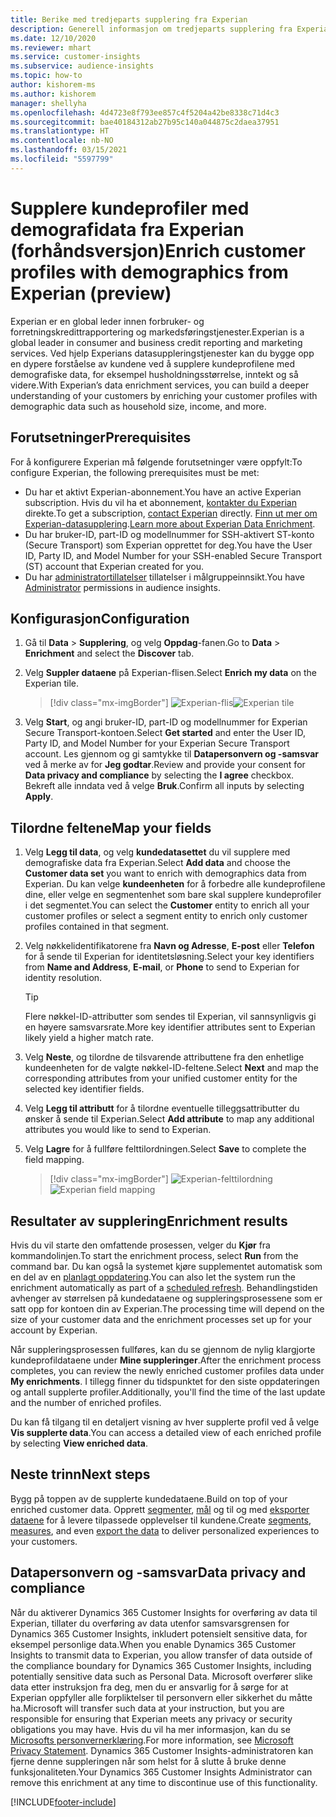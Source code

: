 ```yaml
---
title: Berike med tredjeparts supplering fra Experian
description: Generell informasjon om tredjeparts supplering fra Experian.
ms.date: 12/10/2020
ms.reviewer: mhart
ms.service: customer-insights
ms.subservice: audience-insights
ms.topic: how-to
author: kishorem-ms
ms.author: kishorem
manager: shellyha
ms.openlocfilehash: 4d4723e8f793ee857c4f5204a42be8338c71d4c3
ms.sourcegitcommit: bae40184312ab27b95c140a044875c2daea37951
ms.translationtype: HT
ms.contentlocale: nb-NO
ms.lasthandoff: 03/15/2021
ms.locfileid: "5597799"
---
```

# <a name="enrich-customer-profiles-with-demographics-from-experian-preview"></a><span data-ttu-id="df57a-103">Supplere kundeprofiler med demografidata fra Experian (forhåndsversjon)</span><span class="sxs-lookup"><span data-stu-id="df57a-103">Enrich customer profiles with demographics from Experian (preview)</span></span>

<span data-ttu-id="df57a-104">Experian er en global leder innen forbruker- og forretningskredittrapportering og markedsføringstjenester.</span><span class="sxs-lookup"><span data-stu-id="df57a-104">Experian is a global leader in consumer and business credit reporting and marketing services.</span></span> <span data-ttu-id="df57a-105">Ved hjelp Experians datasuppleringstjenester kan du bygge opp en dypere forståelse av kundene ved å supplere kundeprofilene med demografiske data, for eksempel husholdningsstørrelse, inntekt og så videre.</span><span class="sxs-lookup"><span data-stu-id="df57a-105">With Experian’s data enrichment services, you can build a deeper understanding of your customers by enriching your customer profiles with demographic data such as household size, income, and more.</span></span>

## <a name="prerequisites"></a><span data-ttu-id="df57a-106">Forutsetninger</span><span class="sxs-lookup"><span data-stu-id="df57a-106">Prerequisites</span></span>

<span data-ttu-id="df57a-107">For å konfigurere Experian må følgende forutsetninger være oppfylt:</span><span class="sxs-lookup"><span data-stu-id="df57a-107">To configure Experian, the following prerequisites must be met:</span></span>

- <span data-ttu-id="df57a-108">Du har et aktivt Experian-abonnement.</span><span class="sxs-lookup"><span data-stu-id="df57a-108">You have an active Experian subscription.</span></span> <span data-ttu-id="df57a-109">Hvis du vil ha et abonnement, [kontakter du Experian](https://www.experian.com/marketing-services/contact) direkte.</span><span class="sxs-lookup"><span data-stu-id="df57a-109">To get a subscription, [contact Experian](https://www.experian.com/marketing-services/contact) directly.</span></span> <span data-ttu-id="df57a-110">[Finn ut mer om Experian-datasupplering](https://www.experian.com/marketing-services/microsoft?cmpid=ems_web_mci_cdppage).</span><span class="sxs-lookup"><span data-stu-id="df57a-110">[Learn more about Experian Data Enrichment](https://www.experian.com/marketing-services/microsoft?cmpid=ems_web_mci_cdppage).</span></span>
- <span data-ttu-id="df57a-111">Du har bruker-ID, part-ID og modellnummer for SSH-aktivert ST-konto (Secure Transport) som Experian opprettet for deg.</span><span class="sxs-lookup"><span data-stu-id="df57a-111">You have the User ID, Party ID, and Model Number for your SSH-enabled Secure Transport (ST) account that Experian created for you.</span></span>
- <span data-ttu-id="df57a-112">Du har [administratortillatelser](permissions.md#administrator) tillatelser i målgruppeinnsikt.</span><span class="sxs-lookup"><span data-stu-id="df57a-112">You have [Administrator](permissions.md#administrator) permissions in audience insights.</span></span>

## <a name="configuration"></a><span data-ttu-id="df57a-113">Konfigurasjon</span><span class="sxs-lookup"><span data-stu-id="df57a-113">Configuration</span></span>

1. <span data-ttu-id="df57a-114">Gå til **Data** > **Supplering**, og velg **Oppdag**-fanen.</span><span class="sxs-lookup"><span data-stu-id="df57a-114">Go to **Data** > **Enrichment** and select the **Discover** tab.</span></span>

1. <span data-ttu-id="df57a-115">Velg **Suppler dataene** på Experian-flisen.</span><span class="sxs-lookup"><span data-stu-id="df57a-115">Select **Enrich my data** on the Experian tile.</span></span>

   > [!div class="mx-imgBorder"]
   > <span data-ttu-id="df57a-116">![Experian-flis](media/experian-tile.png "Experian-flis")</span><span class="sxs-lookup"><span data-stu-id="df57a-116">![Experian tile](media/experian-tile.png "Experian tile")</span></span>

1. <span data-ttu-id="df57a-117">Velg **Start**, og angi bruker-ID, part-ID og modellnummer for Experian Secure Transport-kontoen.</span><span class="sxs-lookup"><span data-stu-id="df57a-117">Select **Get started** and enter the User ID, Party ID, and Model Number for your Experian Secure Transport account.</span></span> <span data-ttu-id="df57a-118">Les gjennom og gi samtykke til **Datapersonvern og -samsvar** ved å merke av for **Jeg godtar**.</span><span class="sxs-lookup"><span data-stu-id="df57a-118">Review and provide your consent for **Data privacy and compliance** by selecting the **I agree** checkbox.</span></span> <span data-ttu-id="df57a-119">Bekreft alle inndata ved å velge **Bruk**.</span><span class="sxs-lookup"><span data-stu-id="df57a-119">Confirm all inputs by selecting **Apply**.</span></span>

## <a name="map-your-fields"></a><span data-ttu-id="df57a-120">Tilordne feltene</span><span class="sxs-lookup"><span data-stu-id="df57a-120">Map your fields</span></span>

1.  <span data-ttu-id="df57a-121">Velg **Legg til data**, og velg **kundedatasettet** du vil supplere med demografiske data fra Experian.</span><span class="sxs-lookup"><span data-stu-id="df57a-121">Select **Add data** and choose the **Customer data set** you want to enrich with demographics data from Experian.</span></span> <span data-ttu-id="df57a-122">Du kan velge **kundeenheten** for å forbedre alle kundeprofilene dine, eller velge en segmentenhet som bare skal supplere kundeprofiler i det segmentet.</span><span class="sxs-lookup"><span data-stu-id="df57a-122">You can select the **Customer** entity to enrich all your customer profiles or select a segment entity to enrich only customer profiles contained in that segment.</span></span>

1. <span data-ttu-id="df57a-123">Velg nøkkelidentifikatorene fra **Navn og Adresse**, **E-post** eller **Telefon** for å sende til Experian for identitetsløsning.</span><span class="sxs-lookup"><span data-stu-id="df57a-123">Select your key identifiers from **Name and Address**, **E-mail**, or **Phone** to send to Experian for identity resolution.</span></span>

   > [!TIP]
   > <span data-ttu-id="df57a-124">Flere nøkkel-ID-attributter som sendes til Experian, vil sannsynligvis gi en høyere samsvarsrate.</span><span class="sxs-lookup"><span data-stu-id="df57a-124">More key identifier attributes sent to Experian likely yield a higher match rate.</span></span>

1. <span data-ttu-id="df57a-125">Velg **Neste**, og tilordne de tilsvarende attributtene fra den enhetlige kundeenheten for de valgte nøkkel-ID-feltene.</span><span class="sxs-lookup"><span data-stu-id="df57a-125">Select **Next** and map the corresponding attributes from your unified customer entity for the selected key identifier fields.</span></span>

1. <span data-ttu-id="df57a-126">Velg **Legg til attributt** for å tilordne eventuelle tilleggsattributter du ønsker å sende til Experian.</span><span class="sxs-lookup"><span data-stu-id="df57a-126">Select **Add attribute** to map any additional attributes you would like to send to Experian.</span></span>

1.  <span data-ttu-id="df57a-127">Velg **Lagre** for å fullføre felttilordningen.</span><span class="sxs-lookup"><span data-stu-id="df57a-127">Select **Save** to complete the field mapping.</span></span>

    > [!div class="mx-imgBorder"]
    > <span data-ttu-id="df57a-128">![Experian-felttilordning](media/experian-field-mapping.png "Experian-felttilordning")</span><span class="sxs-lookup"><span data-stu-id="df57a-128">![Experian field mapping](media/experian-field-mapping.png "Experian field mapping")</span></span>

## <a name="enrichment-results"></a><span data-ttu-id="df57a-129">Resultater av supplering</span><span class="sxs-lookup"><span data-stu-id="df57a-129">Enrichment results</span></span>

<span data-ttu-id="df57a-130">Hvis du vil starte den omfattende prosessen, velger du **Kjør** fra kommandolinjen.</span><span class="sxs-lookup"><span data-stu-id="df57a-130">To start the enrichment process, select **Run** from the command bar.</span></span> <span data-ttu-id="df57a-131">Du kan også la systemet kjøre supplementet automatisk som en del av en [planlagt oppdatering](system.md#schedule-tab).</span><span class="sxs-lookup"><span data-stu-id="df57a-131">You can also let the system run the enrichment automatically as part of a [scheduled refresh](system.md#schedule-tab).</span></span> <span data-ttu-id="df57a-132">Behandlingstiden avhenger av størrelsen på kundedataene og suppleringsprosessene som er satt opp for kontoen din av Experian.</span><span class="sxs-lookup"><span data-stu-id="df57a-132">The processing time will depend on the size of your customer data and the enrichment processes set up for your account by Experian.</span></span>

<span data-ttu-id="df57a-133">Når suppleringsprosessen fullføres, kan du se gjennom de nylig klargjorte kundeprofildataene under **Mine suppleringer**.</span><span class="sxs-lookup"><span data-stu-id="df57a-133">After the enrichment process completes, you can review the newly enriched customer profiles data under **My enrichments**.</span></span> <span data-ttu-id="df57a-134">I tillegg finner du tidspunktet for den siste oppdateringen og antall supplerte profiler.</span><span class="sxs-lookup"><span data-stu-id="df57a-134">Additionally, you'll find the time of the last update and the number of enriched profiles.</span></span>

<span data-ttu-id="df57a-135">Du kan få tilgang til en detaljert visning av hver supplerte profil ved å velge **Vis supplerte data**.</span><span class="sxs-lookup"><span data-stu-id="df57a-135">You can access a detailed view of each enriched profile by selecting **View enriched data**.</span></span>

## <a name="next-steps"></a><span data-ttu-id="df57a-136">Neste trinn</span><span class="sxs-lookup"><span data-stu-id="df57a-136">Next steps</span></span>

<span data-ttu-id="df57a-137">Bygg på toppen av de supplerte kundedataene.</span><span class="sxs-lookup"><span data-stu-id="df57a-137">Build on top of your enriched customer data.</span></span> <span data-ttu-id="df57a-138">Opprett [segmenter](segments.md), [mål](measures.md) og til og med [eksporter dataene](export-destinations.md) for å levere tilpassede opplevelser til kundene.</span><span class="sxs-lookup"><span data-stu-id="df57a-138">Create [segments](segments.md), [measures](measures.md), and even [export the data](export-destinations.md) to deliver personalized experiences to your customers.</span></span>

## <a name="data-privacy-and-compliance"></a><span data-ttu-id="df57a-139">Datapersonvern og -samsvar</span><span class="sxs-lookup"><span data-stu-id="df57a-139">Data privacy and compliance</span></span>

<span data-ttu-id="df57a-140">Når du aktiverer Dynamics 365 Customer Insights for overføring av data til Experian, tillater du overføring av data utenfor samsvarsgrensen for Dynamics 365 Customer Insights, inkludert potensielt sensitive data, for eksempel personlige data.</span><span class="sxs-lookup"><span data-stu-id="df57a-140">When you enable Dynamics 365 Customer Insights to transmit data to Experian, you allow transfer of data outside of the compliance boundary for Dynamics 365 Customer Insights, including potentially sensitive data such as Personal Data.</span></span> <span data-ttu-id="df57a-141">Microsoft overfører slike data etter instruksjon fra deg, men du er ansvarlig for å sørge for at Experian oppfyller alle forpliktelser til personvern eller sikkerhet du måtte ha.</span><span class="sxs-lookup"><span data-stu-id="df57a-141">Microsoft will transfer such data at your instruction, but you are responsible for ensuring that Experian meets any privacy or security obligations you may have.</span></span> <span data-ttu-id="df57a-142">Hvis du vil ha mer informasjon, kan du se [Microsofts personvernerklæring](https://go.microsoft.com/fwlink/?linkid=396732).</span><span class="sxs-lookup"><span data-stu-id="df57a-142">For more information, see [Microsoft Privacy Statement](https://go.microsoft.com/fwlink/?linkid=396732).</span></span>
<span data-ttu-id="df57a-143">Dynamics 365 Customer Insights-administratoren kan fjerne denne suppleringen når som helst for å slutte å bruke denne funksjonaliteten.</span><span class="sxs-lookup"><span data-stu-id="df57a-143">Your Dynamics 365 Customer Insights Administrator can remove this enrichment at any time to discontinue use of this functionality.</span></span>


[!INCLUDE[footer-include](../includes/footer-banner.md)]